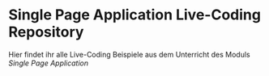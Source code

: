 # Single Page Application Live-Coding Repository

Hier findet ihr alle Live-Coding Beispiele aus dem Unterricht des Moduls _Single Page Application_
